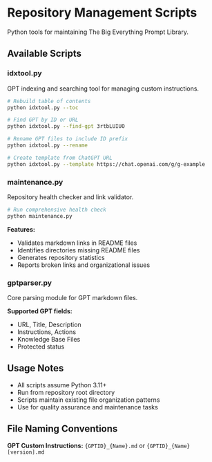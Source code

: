 # Repository Management Scripts

Python tools for maintaining The Big Everything Prompt Library.

## Available Scripts

### idxtool.py
GPT indexing and searching tool for managing custom instructions.

```bash
# Rebuild table of contents
python idxtool.py --toc

# Find GPT by ID or URL
python idxtool.py --find-gpt 3rtbLUIUO

# Rename GPT files to include ID prefix
python idxtool.py --rename

# Create template from ChatGPT URL
python idxtool.py --template https://chat.openai.com/g/g-example
```

### maintenance.py
Repository health checker and link validator.

```bash
# Run comprehensive health check
python maintenance.py
```

**Features:**
- Validates markdown links in README files
- Identifies directories missing README files
- Generates repository statistics
- Reports broken links and organizational issues

### gptparser.py
Core parsing module for GPT markdown files.

**Supported GPT fields:**
- URL, Title, Description
- Instructions, Actions
- Knowledge Base Files
- Protected status

## Usage Notes

- All scripts assume Python 3.11+
- Run from repository root directory
- Scripts maintain existing file organization patterns
- Use for quality assurance and maintenance tasks

## File Naming Conventions

**GPT Custom Instructions:** `{GPTID}_{Name}.md` or `{GPTID}_{Name}[version].md`